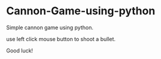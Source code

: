 # Cannon-Game-using-python

Simple cannon game using python.

use left click mouse button to shoot a bullet.

Good luck!
